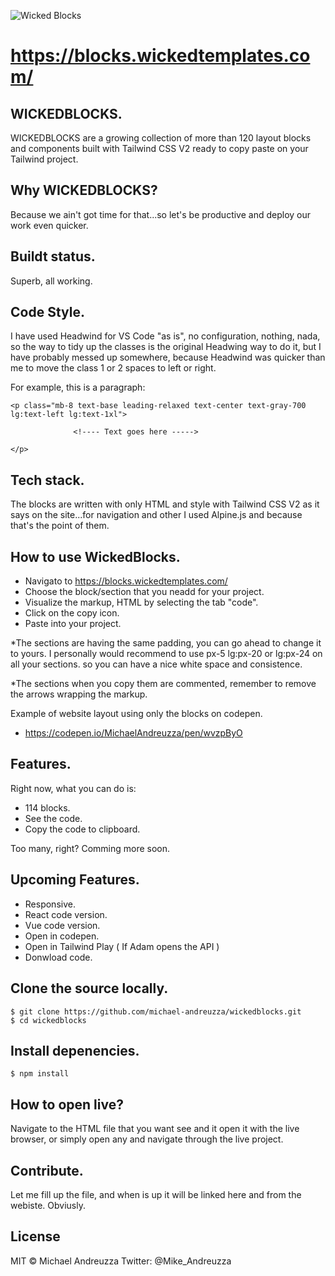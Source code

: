 ![Wicked Blocks](https://github.com/michael-andreuzza/wickedblocks/blob/master/wbGithub.png)

# https://blocks.wickedtemplates.com/


## WICKEDBLOCKS.
WICKEDBLOCKS are a growing collection of more than 120 layout blocks and components built with Tailwind CSS V2 ready to copy paste on your Tailwind project.


## Why WICKEDBLOCKS?
Because we ain't got time for that...so let's be productive and deploy our work even quicker.

## Buildt status.
Superb, all working.

## Code Style.
 I have used Headwind for VS Code "as is", no configuration, nothing, nada, so the way to tidy up the classes is the original Headwing way to do it, but I have probably messed up somewhere, because Headwind was quicker than me to move the class 1 or 2 spaces to left or right.

For example, this is a paragraph:

```
<p class="mb-8 text-base leading-relaxed text-center text-gray-700 lg:text-left lg:text-1xl">

              <!---- Text goes here ----->    
	      
</p>
```

## Tech stack.
The blocks are written with only HTML and style with Tailwind CSS V2 as it says on the site...for navigation and other I used Alpine.js and because that's the point of them.


## How to use WickedBlocks.
- Navigato to https://blocks.wickedtemplates.com/
- Choose the block/section that you neadd for your project.
- Visualize the markup, HTML by selecting the tab "code".
- Click on the copy icon.
- Paste into your project.

*The sections are having the same padding, you can go ahead to change it to yours. I personally would recommend to use px-5 lg:px-20 or lg:px-24 on all your sections. so you can have a nice white space and consistence.

*The sections when you copy them are commented, remember to remove the arrows wrapping the markup.

Example of website layout using only the blocks on codepen.
- https://codepen.io/MichaelAndreuzza/pen/wvzpByO


## Features.
Right now, what you can do is:

- 114 blocks.
- See the code.
- Copy the code to clipboard.

Too many, right? Comming more soon.

## Upcoming Features.
 - Responsive.
 - React code version.
 - Vue code version.
 - Open in codepen.
 - Open in Tailwind Play ( If Adam opens the API )
 - Donwload code.

## Clone the source locally.
```
$ git clone https://github.com/michael-andreuzza/wickedblocks.git
$ cd wickedblocks
```


## Install depenencies.

```
$ npm install

```

## How to open live?
Navigate to the HTML file that you want see and it open it with the live browser, or simply open any and navigate through the live project.


## Contribute.

Let me fill up the file, and when is up it will be linked here and from the webiste. Obviusly.

## License
MIT © Michael Andreuzza Twitter: @Mike_Andreuzza
